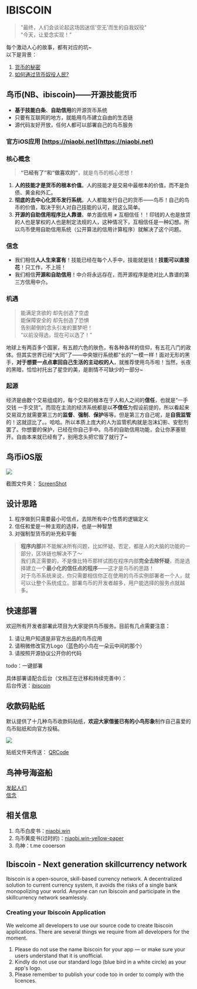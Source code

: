 
# IBISCOIN

>"最终，人们会谈论起这场因迷信'空无'而生的自我奴役"  
>"今天，让爱念实现！"  

每个激动人心的故事，都有对应的坑~  
以下是背景：  

1. [货币的秘密](https://github.com/ibiscoin/ibiscoin/blob/master/SECRET.md)     
2. [如何通过货币奴役人民?](https://github.com/ibiscoin/ibiscoin/blob/master/SECRET2.md)

## 鸟币(NB、ibiscoin)——开源技能货币 

- **基于技能白条**、**自助信用**的开源货币系统
- 只要有互联网的地方，就能用鸟币建立自由的生态链
- 源代码友好开放，任何人都可以部署自己的鸟币服务

### 官方iOS应用 [https://niaobi.net](https://niaobi.net)   

### 核心概念

>**“已经有了”和“做喜欢的”**，就是鸟币的核心思想！


1. **人的技能才是货币的根本价值**。人的技能才是交易中最根本的价值，而不是负债、黄金和外汇。
2. **彻底的去中心化货币发行系统**。人人都能发行自己的货币——鸟币！自己的鸟币的价值，取决于别人对自己技能的认可，就这么简单。
3. **开源的自助信用程序比人靠谱**。单方面信用 ≠ 互相信任！！印钱的人也是放贷的人也是掌权的人也是制定法规的人，这种情况下，互相信任是一种幻想。所以鸟币使用自助信用系统（公开算法的信用计算程序）就解决了这个问题。   

### 信念

- 我们相信**人人生来富有**！技能已经在每个人手中，技能就是钱！**技能可以直接花**！只工作，不上班！  
- 我们相信**开源和自助信用**！中介将永远存在，而开源程序是绝对比人靠谱的第三方信用中介。

### 机遇

>能满足贪欲的 却先创造了空虚    
能保障安全的 却先创造了恐惧   
告别颠倒的念头引发的噩梦吧！  
“以前没得选，现在可以选了！”  

地球上有两百多个国家，有五颜六色的肤色，有各种各样的信仰，有五花八门的政体。但其实世界已经“大同”了——中央银行系统都"长的"一模一样！面对无形的黑手，**对于想要一点点拿回自己生活的主动权的人**，就推荐使用鸟币啦！当然，长夜的黑暗，恰恰衬托出了星空的美，是剧情不可缺少的一部分~

### 起源
经济是由数个交易组成的，每个交易的根本在于人和人之间的**信任**，也就是“一手交钱 一手交货”。而现在主流的经济系统都是以**不信任**为假设前提的，所以看起来交易双方就需要第三方的**监督**、**强制**、**保护**等等。但是第三方自己呢，是**自我监管**的！这就逗比了。。哈哈。所以本质上庞大的人为监管机构就是泡沫幻影、安慰剂罢了。你想要的保护，已经在你自己手中。鸟币的自助信用功能，会让你茅塞顿开。自由本来就已经有了，别用念头把它毁了就行了~

## 鸟币iOS版 

![](http://niaobi.org/Screen/NewHome.PNG)  

截图文件夹： [ScreenShot](https://github.com/ibiscoin/ibiscoin/blob/master/Screen)
 

## 设计思路  

1. 程序做到只需要最小可信点，去除所有中介性质的逻辑定义  
2. 信任和爱是一种主观的选择，也是一种智慧
3. 对强制型货币的补充和平衡

>**程序内部**并不能解决所有问题，比如怀疑、否定，都是人的大脑的功能的一部分，区块链也解决不了～  
>我们真正需要的，不是像比特币那样试图在程序内部**完全去除怀疑**，而是选择建立一个**最小化的信任点的程序**——这才是鸟币的思路！  
>对于鸟币系统来说，你只需要相信你正在使用的鸟币实例部署者一个人，就可以让整个系统成立。部署鸟币的开发者越多，用户能选择的服务点就越多。  

## 快速部署

欢迎所有开发者部署此项目为大家提供鸟币服务。目前有几点需要注意：

1. 请让用户知道是非官方出品的鸟币应用
2. 请稍微修改官方Logo（蓝色的小鸟在一朵云中间的那个）
3. 请按照开源协议公开你的代码
 
 
todo：一键部署
 
具体部署请配合后台（文档正在迁移和持续完善中）：  
后台传送：[ibiscoin](https://github.com/ibiscoin/ibiscoin)

## 收款码贴纸
默认提供了十几种鸟币收款码贴纸，**欢迎大家借鉴已有的小鸟形象**制作自己喜爱的鸟币贴纸和向官方投稿。  

![](http://niaobi.org/Tmpl_QRCode/sample2.png)   

贴纸文件夹传送： [QRCode](https://github.com/ibiscoin/ibiscoin/blob/master/Tmpl_QRCode)


## 鸟神号海盗船

[发起人们](http://niaobi.org/Image/FOUNDER.PNG)    
[信念](http://niaobi.org/Intro/OurFaith.jpg)  

## 相关信息

1. 鸟币白皮书：[niaobi.win](http://niaobi.win)
2. 鸟币黄皮书(过时的)：[niaobi.win-yellow-paper](http://niaobi.win)
3. 鸟神：t.me cooerson  

## Ibiscoin - Next generation skillcurrency network

Ibiscoin is a open-source, skill-based currency network. A decentralized solution to current currency system, it avoids the risks of a single bank monopolizing your world. Anyone can run Ibiscoin and participate in the skillcurrency network seamlessly.


### Creating your Ibiscoin Application
We welcome all developers to use our source code to create Ibiscoin applications. There are several things we require from all developers for the moment.

1. Please do not use the name Ibiscoin for your app — or make sure your users understand that it is unofficial.  
2. Kindly do not use our standard logo (blue bird in a white circle) as your app's logo.  
3. Please remember to publish your code too in order to comply with the licences.  

